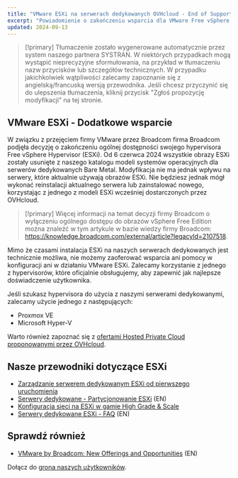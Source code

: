 ```yaml
---
title: "VMware ESXi na serwerach dedykowanych OVHcloud - End of Support"
excerpt: "Powiadomienie o zakończeniu wsparcia dla VMware Free vSphere Hypervisor (ESXi) na serwerach dedykowanych OVHcloud"
updated: 2024-09-13
---
```


> [!primary]
> Tłumaczenie zostało wygenerowane automatycznie przez system naszego partnera SYSTRAN. W niektórych przypadkach mogą wystąpić nieprecyzyjne sformułowania, na przykład w tłumaczeniu nazw przycisków lub szczegółów technicznych. W przypadku jakichkolwiek wątpliwości zalecamy zapoznanie się z angielską/francuską wersją przewodnika. Jeśli chcesz przyczynić się do ulepszenia tłumaczenia, kliknij przycisk "Zgłoś propozycję modyfikacji” na tej stronie.
>

## VMware ESXi - Dodatkowe wsparcie

W związku z przejęciem firmy VMware przez Broadcom firma Broadcom podjęła decyzję o zakończeniu ogólnej dostępności swojego hypervisora Free vSphere Hypervisor (ESXi). Od 6 czerwca 2024 wszystkie obrazy ESXi zostały usunięte z naszego katalogu modeli systemów operacyjnych dla serwerów dedykowanych Bare Metal. Modyfikacja nie ma jednak wpływu na serwery, które aktualnie używają obrazów ESXi. Nie będziesz jednak mógł wykonać reinstalacji aktualnego serwera lub zainstalować nowego, korzystając z jednego z modeli ESXi wcześniej dostarczonych przez OVHcloud.

> [!primary]
> Więcej informacji na temat decyzji firmy Broadcom o wyłączeniu ogólnego dostępu do obrazów vSphere Free Edition można znaleźć w tym artykule w bazie wiedzy firmy Broadcom: <https://knowledge.broadcom.com/external/article?legacyId=2107518>.

Mimo że czasami instalacja ESXi na naszych serwerach dedykowanych jest technicznie możliwa, nie możemy zaoferować wsparcia ani pomocy w konfiguracji ani w działaniu VMware ESXi. Zalecamy korzystanie z jednego z hypervisorów, które oficjalnie obsługujemy, aby zapewnić jak najlepsze doświadczenie użytkownika.

Jeśli szukasz hypervisora do użycia z naszymi serwerami dedykowanymi, zalecamy użycie jednego z następujących:

- Proxmox VE
- Microsoft Hyper-V

Warto również zapoznać się z [ofertami Hosted Private Cloud proponowanymi przez OVHcloud](/links/hosted-private-cloud/hosted-private-cloud).

## Nasze przewodniki dotyczące ESXi

- [Zarządzanie serwerem dedykowanym ESXi od pierwszego uruchomienia](/pages/bare_metal_cloud/dedicated_servers/esxi-hardening)
- [Serwery dedykowane - Partycjonowanie ESXi](/pages/bare_metal_cloud/dedicated_servers/esxi-partitioning) (EN)
- [Konfiguracja sieci na ESXi w gamie High Grade & Scale](/pages/bare_metal_cloud/dedicated_servers/esxi-network-HG-Scale)
- [Serwery dedykowane ESXi - FAQ](https://help.ovhcloud.com/csm/en-gb-dedicated-servers-esxi-faq?id=kb_article_view&sysparm_article=KB0056381) (EN)

## Sprawdź również

- [VMware by Broadcom: New Offerings and Opportunities](https://blog.ovhcloud.com/vmware-by-broadcom-new-offerings-and-opportunities-vcf/) (EN)

Dołącz do [grona naszych użytkowników](/links/community).